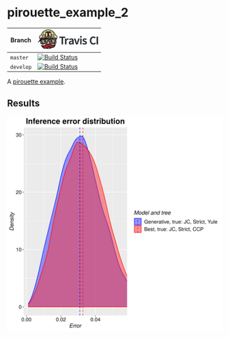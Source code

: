 # pirouette_example_2

Branch   |[![Travis CI logo](pics/TravisCI.png)](https://travis-ci.org)
---------|---------------------------------------
`master` |[![Build Status](https://travis-ci.org/richelbilderbeek/pirouette_example_2.svg?branch=master)](https://travis-ci.org/richelbilderbeek/pirouette_example_2)
`develop`|[![Build Status](https://travis-ci.org/richelbilderbeek/pirouette_example_2.svg?branch=develop)](https://travis-ci.org/richelbilderbeek/pirouette_example_2)

A [pirouette example](https://github.com/richelbilderbeek/pirouette_examples).

## Results

![](example_2_314/errors.png)
